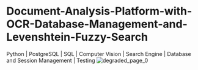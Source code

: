 # Document-Analysis-Platform-with-OCR-Database-Management-and-Levenshtein-Fuzzy-Search
Python | PostgreSQL | SQL | Computer Vision | Search Engine | Database and Session Management | Testing
![degraded_page_0](https://github.com/user-attachments/assets/e5adff14-cf14-40bc-8327-5e43db06464a)
